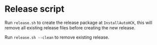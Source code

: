# Release script

Run `release.sh` to create the release package at `InstallAutoHCK`, this will remove all existing release files before creating the new release.

Run `release.sh --clean` to remove existing release. 
